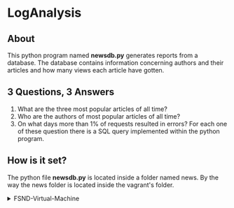 # LogAnalysis
## About
This python program named **newsdb.py** generates reports from a database.
The database contains information concerning authors and their articles 
and how many views each article have gotten.
## 3 Questions, 3 Answers
1. What are the three most popular articles of all time?
2. Who are the authors of most popular articles of all time?
3. On what days more than 1% of requests resulted in errors?
For each one of these question there is a SQL query implemented within the python program.
## How is it set?
The python file **newsdb.py** is located inside a folder named news.
By the way the news folder is located inside the vagrant's folder.
   <details>
      <summary>FSND-Virtual-Machine</summary>       
            <summary>vagrant</summary>                
              <summary>.vagrant</summary>                  
              <summary>catalog</summary>                   
              <summary>forum</summary>                  
       <details>
           <summary>news</summary>
           <p>newsdb.py</p>
        </details>                       
    </details>

  
